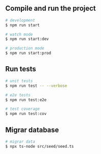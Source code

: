 
## Compile and run the project

```bash
# development
$ npm run start

# watch mode
$ npm run start:dev

# production mode
$ npm run start:prod
```

## Run tests

```bash
# unit tests
$ npm run test -- --verbose

# e2e tests
$ npm run test:e2e

# test coverage
$ npm run test:cov
```
## Migrar database
```bash
# migrar data
$ npx ts-node src/seed/seed.ts


```

